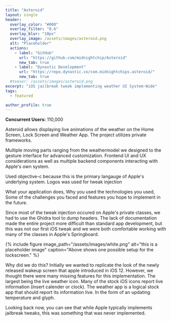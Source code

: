 ```yaml
---
title: "Asteroid"
layout: single
header:
  overlay_color: "#000"
  overlay_filter: "0.6"
  overlay_blur: "10px"
  overlay_image: /assets/images/asteroid.png
  alt: "Placeholder"
  actions:
    - label: "GitHub"
      url: "https://github.com/midnightchip/Asteroid"
      new_tab: true
    - label: "Dynastic Development"
      url: "https://repo.dynastic.co/com.midnightchips.asteroid/"
      new_tab: true
  #teaser: /assets/images/asteroid.png
excerpt: "iOS jailbreak tweak implementing weather UI System-Wide"
tags:
  - featured

author_profile: true
---
```

**Concurrent Users:** 110,000

Asteroid allows displaying live animations of the weather on the Home Screen, 
Lock Screen and Weather App. The project utilizes private frameworks.

Multiple moving parts ranging from the weathermodel we designed to the gesture interface
for advanced customization. Frontend UI and UX considerations as well as multiple backend components
interacting with Apple's own system.

Used objective-c because this is the primary langauge of Apple's underlying system. 
Logos was used for tweak injection

What your application does,
Why you used the technologies you used,
Some of the challenges you faced and features you hope to implement in the future.

Since most of the tweak injection occured on Apple's private classes, we had to use the Ghidra tool
to dump headers. The lack of documentation made the entire project more difficult than standard
app development, but this was not our first iOS tweak and we were both comfortable working with
many of the classes in Apple's Springboard.

{% include figure image_path="/assets/images/white.png" alt="this is a placeholder image" 
caption="Above shows one possible setup for the lockscreen." %}

Why did we do this? Initially we wanted to replicate the look of the newly released wakeup
screen that apple introduced in iOS 12. However, we thought there were many missing features for 
this implementation. The largest being the live weather icon. Many of the stock iOS icons report 
live information (insert calender or clock). The weather app is a logical stock app that should
report its information live. In the form of an updating temperature and glyph.

Looking back now, you can see that while Apple typically implements jailbreak tweaks,
this was something that was never implemented.

